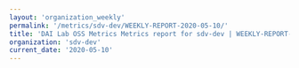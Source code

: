 ```yaml
---
layout: 'organization_weekly'
permalink: '/metrics/sdv-dev/WEEKLY-REPORT-2020-05-10/'
title: 'DAI Lab OSS Metrics Metrics report for sdv-dev | WEEKLY-REPORT-2020-05-10'
organization: 'sdv-dev'
current_date: '2020-05-10'
---
```

